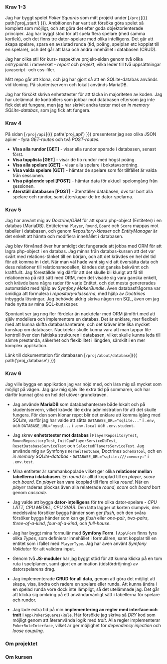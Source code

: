 ### Krav 1-3

Jag har byggt spelet *Poker Squares* som mitt projekt under [`/proj`]({{ path('proj_start') }}). Ambitionen har varit att försöka göra spelet så komplett som möjligt, och att göra det efter goda objektorienterade principer. Jag har byggt stöd för att spela flera spelare (med samma kortlek), och det finns tre dator-spelare med olika intelligens. Det går att skapa spelare, spara en avslutad runda (tid, poäng, spelplan etc kopplat till en spelare), och det går att läsa och ändra innehållet i databasen (CRUD).

Jag har olika stil för kurs- respektive projekt-sidan genom två olika *entrypoints* i ramverket - *report* och *projekt*, vilka leder till två uppsättningar javascript- och css-filer. 

Mitt repo går att klona, och jag har gjort så att en SQLite-databas används vid kloning. På studentservern och lokalt används MariaDB.

Jag har försökt skriva enhetstester för att täcka in majoriteten av koden. Jag har utelämnat de kontrollers som jobbar mot databasen eftersom jag inte fick det att fungera, men jag har skrivit andra tester mot en *in memory SQLite-databas*, som jag fick att fungera.

### Krav 4

På sidan [`/proj/api`]({{ path('proj_api') }}) presenterar jag sex olika JSON api:er - fyra *GET-routes* och två *POST-routes*. 

- **Visa alla rundor [GET]** - visar alla rundor sparade i databasen, senast först.
- **Visa topplista [GET]** - visar de tio rundor med högst poäng.
- **Visa alla spelare [GET]** - visar alla spelare i bokstavsordning.
- **Visa valda spelare [GET]** - hämtar de spelare som för tillfället är valda från sessionen.
- **Visa pågående spel [POST]** - hämtar data för aktuell spelomgång från sessionen.
- **Återställ databasen [POST]** - återställer databasen, dvs tar bort alla spelare och rundor, samt återskapar de tre dator-spelarna.

### Krav 5

Jag har använt mig av *Doctrine/ORM* för att spara php-object (Entiteter) i en databas (MariaDB). Entiteterna `Player`, `Round`, `Board` och `Score` mappas mot tabeller i databasen, och genom *Repository-klasser* och *EntityManager* är det enkelt att hämta och modifiera innehållet i databasen.

Jag blev förvånad över hur smidigt det fungerade att jobba med ORM för att lagra php-object i en databas. Jag minns från databas-kursen att det var svårt med relations-tänket till en början, och att det krävdes en hel del tid för att komma in i det. När man väl hade vant sig vid att översätta data och dess relationer till relationsmodellen, kändes det ganska bekvämt och kraftfullt. Jag föreställde mig därför att det skulle bli klurigt att få till relationerna på rätt sätt med ORM, men det visade sig vara ganska enkelt, och krävde bara några rader för varje Entitet, och det mesta genererades automatiskt med hjälp av *Symfony MakerBundle*. Även databasfrågorna var smidiga att formulera i *repository-klasserna*, med hjälp av *Doctrines* inbyggda lösningar. Jag behövde aldrig skriva någon ren SQL, även om jag hade nytta av mina SQL-kunskaper.

Spontant ser jag nog fler fördelar än nackdelar med ORM jämfört med att själv modellera och implementera en databas. Det är enklare, mer flexibelt med att kunna skifta databashanterare, och det kräver inte lika mycket kunskap om databaser. Nackdelar skulle kunna vara att man tappar lite kontroll över den faktiska strukturen i databasen, vilket skulle kunna leda till sämre prestanda, säkerhet och flexibilitet i längden, särskilt i en mer komplex applikation.

Länk till dokumentation för databasen [`/proj/about/database`]({{ path('proj_database') }})

### Krav 6

Jag ville bygga en applikation jag var nöjd med, och lära mig så mycket som möjligt på vägen. Jag gav mig själv lite extra tid på sommaren, och har därför kunnat göra en hel del utöver grundkraven.

- Jag använde **MariaDB** som databashanterare både lokalt och på studentservern, vilket krävde lite extra administration för att det skulle fungera. För den som klonar repot blir det enklare att komma igång med *SQLite*, varför jag har valde att sätta `DATABASE_URL="sqlite..."` i `.env`, och `DATABASE_URL="mysql...` i `.env.local` och `.env.student`.

- Jag skrev **enhetstester mot databas** i `PlayerRepositoryTest`, `RoundRepositoryTest`, `InitCpuPlayerServiceDbTest`, `ResetDatabaseServiceTest` och `SelectedPlayersServiceTest`. Jag använde mig av Symfonys `KernelTestCase`, Doctrines `SchemaTool`, och en *in memory SQLite-databas* - `DATABASE_URL="sqlite:///:memory:"` i `.env.test`.

- Mina entiteter är sammankopplade vilket ger olika **relationer mellan tabellerna i databasen**. En *round* är alltid kopplad till en *player*, *score* och *board*. En *player* kan vara kopplad till flera olika *round*. När en *player* raderas plockas även alla relaterade *round*, *score* och *board* bort genom *cascade*.

- Jag valde att bygga **dator-intelligens** för tre olika dator-spelare - *CPU LÄTT, CPU MEDEL, CPU SVÅR*. Den lätta lägger ut korten slumpvis, den medelsvåra försöker bygga händer som ger *flush*, och den svåra försöker bygga händer som kan ge *flush* eller *one-pair*, *two-pairs*, *three-of-a-kind*, *four-of-a-kind*, och *full-house*.

- Jag har byggt mina formulär med **Symfony Form**. I `App\Form` finns fyra olika *Types*, som definierar innehållet i formulären, samt kopplar till en entitet som i fallet med `PlayerType`. Jag har även använt *Symfony Validator* för att validera input.

- Genom två **JS-moduler** har jag byggt stöd för att kunna klicka på en tom ruta i spelplanen, samt gjort en animation (tidsfördröjning) av datorspelarens drag.

- Jag implementerade **CRUD för all data**, genom att göra det möjligt att skapa, visa, ändra och radera en spelare eller runda. Att kunna ändra i en spelad runda vore dock inte lämpligt, så det utelämnade jag. Det går att klicka sig omkring på ett användarvänligt sätt i tabellerna för spelare och rundor.

- Jag lade extra tid på min **implementering av regler med interface och trait** i `App\PokerSquares\Rule`. Här försökte jag skriva så *DRY* kod som möjligt genom att återanvända logik med *trait*. Alla regler implementerar `PokerRuleInterface`, vilket är ger möjlighet för *dependency injection* och *loose coupling*.

### Om projektet

### Om kursen

